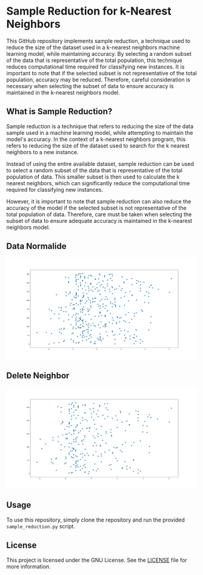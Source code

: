 # Sample Reduction for k-Nearest Neighbors

This GitHub repository implements sample reduction, a technique used to reduce the size of the dataset used in a k-nearest neighbors machine learning model, while maintaining accuracy. By selecting a random subset of the data that is representative of the total population, this technique reduces computational time required for classifying new instances. It is important to note that if the selected subset is not representative of the total population, accuracy may be reduced. Therefore, careful consideration is necessary when selecting the subset of data to ensure accuracy is maintained in the k-nearest neighbors model.

## What is Sample Reduction?

Sample reduction is a technique that refers to reducing the size of the data sample used in a machine learning model, while attempting to maintain the model's accuracy. In the context of a k-nearest neighbors program, this refers to reducing the size of the dataset used to search for the k nearest neighbors to a new instance.

Instead of using the entire available dataset, sample reduction can be used to select a random subset of the data that is representative of the total population of data. This smaller subset is then used to calculate the k nearest neighbors, which can significantly reduce the computational time required for classifying new instances.

However, it is important to note that sample reduction can also reduce the accuracy of the model if the selected subset is not representative of the total population of data. Therefore, care must be taken when selecting the subset of data to ensure adequate accuracy is maintained in the k-nearest neighbors model.

## Data Normalide

![DataNormalized](DataNormalized.png)

## Delete Neighbor

![DeleteNeighbor](DeleteNeighbor.png)

## Usage

To use this repository, simply clone the repository and run the provided `sample_reduction.py` script. 

## License

This project is licensed under the GNU License. See the [LICENSE](LICENSE) file for more information.
